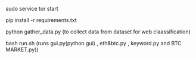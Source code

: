 sudo service tor start

pip install -r requirements.txt

python gather_data.py (to collect data from dataset for web claassification)

bash run.sh (runs gui.py(python gui) , eth&btc.py , keyword.py and BTC MARKET.py))
